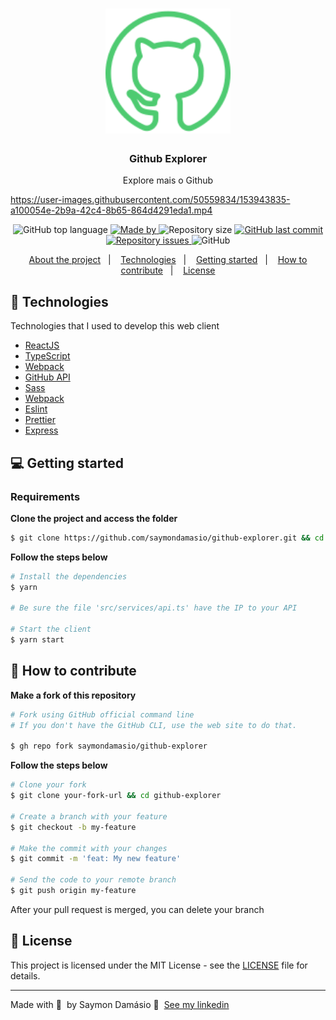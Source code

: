 <h1 align="center">
	<img alt="Logo" src=".github/logo.svg" width="200px" />
</h1>

<h3 align="center">
  Github Explorer
</h3>

<p align="center">Explore mais o Github</p>

https://user-images.githubusercontent.com/50559834/153943835-a100054e-2b9a-42c4-8b65-864d4291eda1.mp4

<p align="center">
  <img alt="GitHub top language" src="https://img.shields.io/github/languages/top/saymondamasio/github-explorer">

   <a href="https://www.linkedin.com/in/saymondamasio/">
    <img alt="Made by" src="https://img.shields.io/badge/Made%20by-Saymon%20Dam%C3%A1sio-green">
  </a>
  
  
  <img alt="Repository size" src="https://img.shields.io/github/repo-size/saymondamasio/github-explorer">
  
  <a href="https://github.com/saymondamasio/github-explorer/commits/master">
    <img alt="GitHub last commit" src="https://img.shields.io/github/last-commit/saymondamasio/github-explorer">
  </a>
  
  <a href="https://github.com/saymondamasio/github-explorer/issues">
    <img alt="Repository issues" src="https://img.shields.io/github/issues/saymondamasio/github-explorer">
  </a>
  
  <img alt="GitHub" src="https://img.shields.io/github/license/saymondamasio/github-explorer">
</p>

<p align="center">
  <a href="#-about-the-project">About the project</a>&nbsp;&nbsp;&nbsp;|&nbsp;&nbsp;&nbsp;
  <a href="#-technologies">Technologies</a>&nbsp;&nbsp;&nbsp;|&nbsp;&nbsp;&nbsp;
  <a href="#-getting-started">Getting started</a>&nbsp;&nbsp;&nbsp;|&nbsp;&nbsp;&nbsp;
  <a href="#-how-to-contribute">How to contribute</a>&nbsp;&nbsp;&nbsp;|&nbsp;&nbsp;&nbsp;
  <a href="#-license">License</a>
</p>

## 🚀 Technologies

Technologies that I used to develop this web client

- [ReactJS](https://reactjs.org/)
- [TypeScript](https://www.typescriptlang.org/)
- [Webpack](https://webpack.js.org/)
- [GitHub API](https://developer.github.com/)
- [Sass](https://sass-lang.com/)
- [Webpack](https://webpack.js.org/)
- [Eslint](https://eslint.org/)
- [Prettier](https://prettier.io/)
- [Express](https://expressjs.com/)

## 💻 Getting started

### Requirements

**Clone the project and access the folder**

```bash
$ git clone https://github.com/saymondamasio/github-explorer.git && cd github-explorer
```

**Follow the steps below**

```bash
# Install the dependencies
$ yarn

# Be sure the file 'src/services/api.ts' have the IP to your API

# Start the client
$ yarn start
```

## 🤔 How to contribute

**Make a fork of this repository**

```bash
# Fork using GitHub official command line
# If you don't have the GitHub CLI, use the web site to do that.

$ gh repo fork saymondamasio/github-explorer
```

**Follow the steps below**

```bash
# Clone your fork
$ git clone your-fork-url && cd github-explorer

# Create a branch with your feature
$ git checkout -b my-feature

# Make the commit with your changes
$ git commit -m 'feat: My new feature'

# Send the code to your remote branch
$ git push origin my-feature
```

After your pull request is merged, you can delete your branch

## 📝 License

This project is licensed under the MIT License - see the [LICENSE](LICENSE) file for details.

---

Made with 💜 &nbsp;by Saymon Damásio 👋 &nbsp;[See my linkedin](https://www.linkedin.com/in/saymondamasio/)
